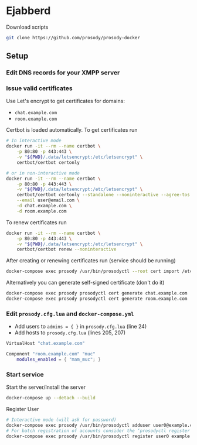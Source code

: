 # Ejabberd

Download scripts

``` bash
git clone https://github.com/prosody/prosody-docker
```

## Setup

### Edit DNS records for your XMPP server

### Issue valid certificates

Use Let's encrypt to get certificates for domains:

- `chat.example.com`
- `room.example.com`

Certbot is loaded automatically. To get certificates run

``` bash
# In interactive mode
docker run -it --rm --name certbot \
    -p 80:80 -p 443:443 \
    -v "${PWD}/.data/letsencrypt:/etc/letsencrypt" \
    certbot/certbot certonly

# or in non-interactive mode
docker run -it --rm --name certbot \
    -p 80:80 -p 443:443 \
    -v "${PWD}/.data/letsencrypt:/etc/letsencrypt" \
    certbot/certbot certonly --standalone --noninteractive --agree-tos \
    --email user@email.com \
    -d chat.example.com \
    -d room.example.com
```

To renew certificates run

``` bash
docker run -it --rm --name certbot \
    -p 80:80 -p 443:443 \
    -v "${PWD}/.data/letsencrypt:/etc/letsencrypt" \
    certbot/certbot renew --noninteractive
```

After creating or renewing certificates run (service should be running)

``` bash
docker-compose exec prosody /usr/bin/prosodyctl --root cert import /etc/letsencrypt/live
```

Alternatively you can generate self-signed certificate (don't do it)

``` bash
docker-compose exec prosody prosodyctl cert generate chat.example.com
docker-compose exec prosody prosodyctl cert generate room.example.com
```

### Edit `prosody.cfg.lua` and `docker-compose.yml`

- Add users to `admins = { }` in `prosody.cfg.lua` (line 24)
- Add hosts to `prosody.cfg.lua` (lines 205, 207)

``` lua
VirtualHost "chat.example.com"

Component "room.example.com" "muc"
    modules_enabled = { "mam_muc"; }
```

### Start service

Start the server/Install the server

``` bash
docker-compose up --detach --build
```

Register User

``` bash
# Interactive mode (will ask for password)
docker-compose exec prosody /usr/bin/prosodyctl adduser user0@example.com
# For batch registration of accounts consider the ‘prosodyctl register’ command, which allows you to specify everything on one line
docker-compose exec prosody /usr/bin/prosodyctl register user0 example.com passw0rd
```
